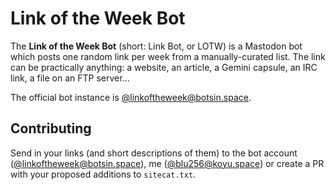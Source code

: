# Link of the Week Bot
The **Link of the Week Bot** (short: Link Bot, or LOTW) is a Mastodon bot which posts one random link per week  from a manually-curated list. The link can be practically anything: a website, an article, a Gemini capsule,  an IRC link, a file on an FTP server...

The official bot instance is [@linkoftheweek@botsin.space](https://botsin.space/@linkoftheweek).

## Contributing
Send in your links (and short descriptions of them) to the bot account ([@linkoftheweek@botsin.space](https://botsin.space/@linkoftheweek)), me ([@blu256@koyu.space](https://koyu.space/@blu256)) or create a PR with your proposed additions to `sitecat.txt`.
